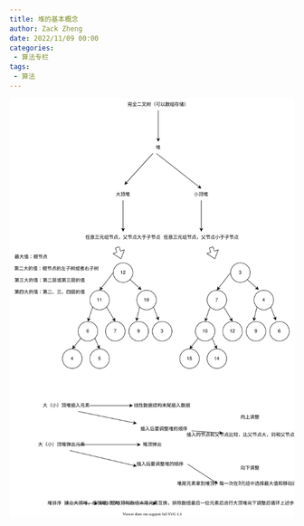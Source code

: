 ```yaml
---
title: 堆的基本概念
author: Zack Zheng
date: 2022/11/09 00:00
categories:
 - 算法专栏
tags:
 - 算法
---
```



![堆的基本概念](/svgs/堆的基本概念.svg)
